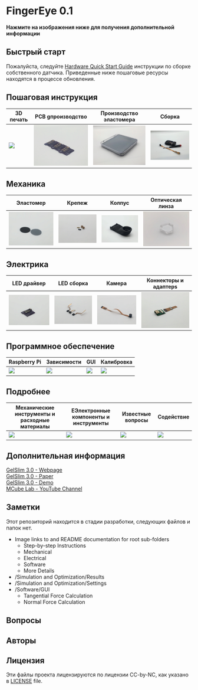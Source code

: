 # FingerEye 0.1
**Нажмите на изображения ниже для получения дополнительной информации**

## Быстрый старт
Пожалуйста, следуйте [Hardware Quick Start Guide](https://github.com/mcubelab/gelslim/blob/main/Hardware/GelSlim%20Hardware%20Quick%20Start%20Tutorial.pdf) инструкции по сборке собственного датчика. Приведенные ниже пошаговые ресурсы находятся в процессе обновления.

## Пошаговая инструкция
| 3D печать  | PCB gпроизводство | Производство эластомера | Сборка |
|---|---|---|---|
| <a href="  "><img src="src/images/step_by_step/3d_printing.jpg" width="270"></a>| <a href="  "><img src="src/images/step_by_step/pcb.JPG" width="270"></a>| <a href="  "><img src="src/images/step_by_step/elastomer_fabrication.JPG" width="270"></a>| <a href="  "><img src="src/images/step_by_step/assembly.JPG" width="270"></a>| 

## Механика
| Эластомер | Крепеж | Колпус | Оптическая линза |
|---|---|---|---|
| <a href="  "><img src="src/images/mechanical/elastomer.JPG" width="270"></a>| <a href="  "><img src="src/images/mechanical/fasteners.JPG" width="270"></a>| <a href="  "><img src="src/images/mechanical/body.JPG" width="270"></a>| <a href="  "><img src="src/images/mechanical/shaping_lens.JPG" width="270"></a>| 

## Электрика
| LED драйвер | LED сборка | Камера | Коннекторы и адаптерs |
|---|---|---|---|
| <a href="  "><img src="src/images/electrical/led_driver.JPG" width="270"></a>| <a href="  "><img src="src/images/electrical/led_harness.JPG" width="270"></a>| <a href="  "><img src="src/images/electrical/camera.JPG" width="270"></a>| <a href="  "><img src="src/images/electrical/connectors_and_adapters.JPG" width="270"></a>| 

## Программное обеспечение
| Raspberry Pi | Зависимости | GUI | Калибровка |
|---|---|---|---|
| <a href="  "><img src="src/images/software/raspberrypi_pcb.jpg" width="270"></a>| <a href="  "><img src="src/images/software/dependencies.jpg" width="270"></a>| <a href="  "><img src="src/images/software/gui.jpg" width="270"></a>| <a href="  "><img src="src/images/software/calibration.jpg" width="270"></a>| 

## Подробнее
| Механические инструменты и расходные материалы | EЭлектронные компоненты и инструменты | Известные вопросы | Содействие |
|---|---|---|---|
| <a href="  "><img src="src/images/more_details/mechanical.jpg" width="270"></a>| <a href="  "><img src="src/images/more_details/electronics.jpg" width="270"></a>| <a href="  "><img src="src/images/more_details/known_issues.jpg" width="270"></a>| <a href="  "><img src="src/images/more_details/contributing.jpg" width="270"></a>|

## Дополнительная информация
[GelSlim 3.0 - Webpage](https://ianhtaylor.net/gelslim-30)<br>
[GelSlim 3.0 - Paper](https://arxiv.org/abs/2103.12269)<br>
[GelSlim 3.0 - Demo](https://www.youtube.com/watch?v=Y10XN9byO0g)<br>
[MCube Lab - YouTube Channel](https://www.youtube.com/channel/UCMYUWZTFWZjj7pUc3UPUjig)<br>    

## Заметки
Этот репозиторий находится в стадии разработки, следующих файлов и папок нет.
- Image links to and README documentation for root sub-folders
	- Step-by-step Instructions
	- Mechanical
	- Electrical
	- Software
	- More Details
- /Simulation and Optimization/Results
- /Simulation and Optimization/Settings
- /Software/GUI 
  - Tangential Force Calculation
  - Normal Force Calculation

## Вопросы

## Авторы

## Лицензия
Эти файлы проекта лицензируются по лицензии CC-by-NC, как указано в [LICENSE](https://github.com/mcubelab/gelslim/blob/main/LICENSE) file.
